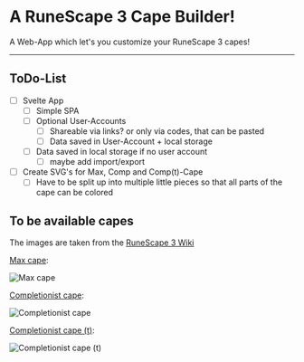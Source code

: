 # **A RuneScape 3 Cape Builder!**
A Web-App which let's you customize your RuneScape 3 capes!

---

## ToDo-List
- [ ] Svelte App
	- [ ] Simple SPA
	- [ ] Optional User-Accounts
		- [ ] Shareable via links? or only via codes, that can be pasted
		- [ ] Data saved in User-Account + local storage
	- [ ] Data saved in local storage if no user account
		- [ ] maybe add import/export
- [ ] Create SVG's for Max, Comp and Comp(t)-Cape
	- [ ] Have to be split up into multiple little pieces so that all parts of the cape can be colored

## To be available capes

The images are taken from the [RuneScape 3 Wiki](https://runescape.wiki)

[Max cape](https://runescape.wiki/w/Max_cape):

![Max cape](https://runescape.wiki/images/thumb/Max_cape_equipped.png/119px-Max_cape_equipped.png?a9547)

[Completionist cape](https://runescape.wiki/w/Completionist_cape):

![Completionist cape](https://runescape.wiki/images/thumb/Completionist_cape_equipped.png/123px-Completionist_cape_equipped.png?d58bf)

[Completionist cape (t)](https://runescape.wiki/w/Completionist_cape_(t)):

![Completionist cape (t)](https://runescape.wiki/images/thumb/Completionist_cape_%28t%29_equipped.png/122px-Completionist_cape_%28t%29_equipped.png?9ac5f)
